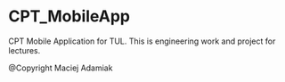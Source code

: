 # CPT_MobileApp
CPT Mobile Application for TUL. This is engineering work and project for lectures.

@Copyright Maciej Adamiak
